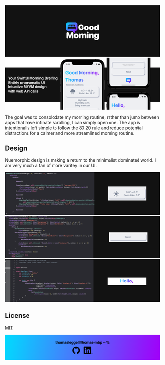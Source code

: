 ![Header](images/header.png)
![Sample1](images/sample1.png)

The goal was to consolodate my morning routine, rather than jump between apps that have infinate scrolling, I can simply open one. The app is intentionally left simple to follow the 80 20 rule and reduce potential distractions for a calmer and more streamlined morning routine. 

## Design
Nuemorphic design is making a return to the minimalist dominated world. I am very much a fan of more varitey in our UI.

![Code1](images/code1.png)
![Code2](images/code2.png)
![Code3](images/code3.png)

## License
[MIT](https://choosealicense.com/licenses/mit/)

![Footer](images/footer.png)
